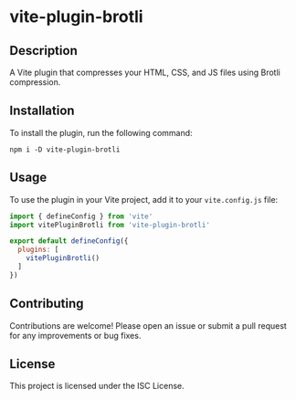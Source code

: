 # vite-plugin-brotli

## Description
A Vite plugin that compresses your HTML, CSS, and JS files using Brotli compression.

## Installation
To install the plugin, run the following command:

```
npm i -D vite-plugin-brotli
```

## Usage
To use the plugin in your Vite project, add it to your `vite.config.js` file:

```javascript
import { defineConfig } from 'vite'
import vitePluginBrotli from 'vite-plugin-brotli'

export default defineConfig({
  plugins: [
    vitePluginBrotli()
  ]
})
```

## Contributing
Contributions are welcome! Please open an issue or submit a pull request for any improvements or bug fixes.

## License
This project is licensed under the ISC License.
